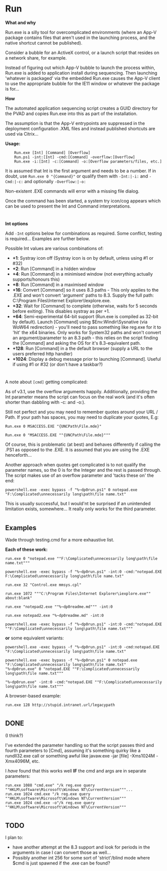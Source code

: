 # Run

**What and why**

Run.exe is a silly tool for overcomplicated environments (where an App-V package contains files that aren't used in the launching process, and the native shortcut cannot be published).

Consider a bubble for an ActiveX control, or a launch script that resides on a network share, for example.

Instead of figuring out which App-V bubble to launch the process within, Run.exe is added to application install during sequencing.  Then launching 'whatever is packaged' via the embedded Run.exe causes the App-V client to use the appropriate bubble for the IE11 window or whatever the package is for...

**How**

The automated application sequencing script creates a GUID directory for the PVAD and copies Run.exe into this as part of the installation.

The assumption is that the App-V entrypoints are suppressed in the deployment configuration .XML files and instead published shortcuts are used via Citrix...

**Usage:**
```
    Run.exe [Int] [Command] [Overflow]
    Run.ps1 -int:[Int] -cmd:[Command] -overflow:[Overflow]
    Run.exe -i:[Int] -c:[Command] -o:[Overflow parameters/files, etc.]
```
It is assumed that Int is the first argument and needs to be a number.  If in doubt, use ```Run.exe 0 "{Command}"``` or qualify them with ```-Int:|-i:``` and ````-Cmd:|-c:```` and optionally ````-Overflow:|-o:````

Non-existent .EXE commands will error with a missing file dialog.

Once the command has been started, a system try icon/cog appears which can be used to present the Int and Command interpretations.

# 

**Int options**

Add ```-Int``` options below for combinations as required.  Some conflict, testing is required...  Examples are further below.

Possible Int values are various combinations of:
 - **+1**: Systray icon off (Systray icon is on by default, unless using #1 or #32)
 - **+2**: Run [Command] in a hidden window
 - **+4**: Run [Command] in a minimised window (not everything actually supports/honours this)
 - **+8**: Run [Command] in a maximised window
 - **+16**: Convert [Command] so it uses 8.3 paths - This only applies to the .EXE and won't convert 'argument' paths to 8.3.  Supply the full path: C:\Program Files\Internet Explorer\Iexplore.exe.
 - **+32**: Wait for [Command] to complete (otherwise, waits for 5 seconds before exiting).  This disables systray as per +1.
 - **+64**: Semi-experimental 64-bit support (Run.exe is compiled as 32-bit by default). Launch [Command] using $Env:Windir\Sysnative (via WoW64 redirection) - you'll need to pass something like reg.exe for it to 'hit' the x64 binaries.  Only works for System32 paths and won't convert an argument/parameter to an 8.3 path - this relies on the script finding the [Command] and asking the OS for it's 8.3-equivalent path.
 - **+128**: Run [Command] in a the default browser (supply a URL to the users preferred http handler)
 - **+1024**: Display a debug message prior to launching [Command].  Useful if using #1 or #32 (or don't have a taskbar?)

#

A note about ```[cmd]``` getting complicated:

As of v3.1, use the overflow arguments happily. Additionally, providing the Int parameter means the script can focus on the real work (and it's often shorter than dabbling with -c: and -o:).

Still not perfect and you may need to remember quotes around your URL / Path. If your path has spaces, you may need to duplicate your quotes, E.g:
```
Run.exe 0 MSACCESS.EXE "{UNCPath\File.mde}"

Run.exe 0 "MSACCESS.EXE ""{UNCPath\File.mde}"""
```
Of course, this is problematic (at best) and behaves differently if calling the .PS1 as opposed to the .EXE.  It is assumed that you are using the .EXE henceforth...

Another approach when quotes get complicated is to not qualify the parameter names, so the 0 is for the Integer and the rest is passed through.  The script makes use of an overflow parameter and 'tacks these on' the end:
```
powershell.exe -exec bypass -f "%~dp0run.ps1" 0 notepad.exe "F:\Complicated\unnecessarily long\path\file name.txt"
```
This is usually successful, but I would'nt be surprised if an unintended limitation exists, somewhere...  It really only works for the third parameter.

#

## Examples

Wade through testing.cmd for a more exhaustive list.

**Each of these work:**
```
run.exe 0 "notepad.exe ""F:\Complicated\unnecessarily long\path\file name.txt"""

powershell.exe -exec bypass -f "%~dp0run.ps1" -int:0 -cmd:"notepad.EXE F:\Complicated\unnecessarily long\path\file name.txt"

run.exe 32 "Control.exe mmsys.cpl"

run.exe 1072 """C:\Program Files\Internet Explorer\iexplore.exe"" about:blank"

run.exe "notepad2.exe ""%~dp0readme.md""" -int:0

run.exe notepad2.exe "%~dp0readme.md" -int:0

powershell.exe -exec bypass -f "%~dp0run.ps1" -int:0 -cmd:"notepad.EXE ""F:\Complicated\unnecessarily long\path\file name.txt"""
```
**or** some equivalent variants:
```
powershell.exe -exec bypass -f "%~dp0run.ps1" -int:0 -cmd:notepad.EXE "F:\Complicated\unnecessarily long\path\file name.txt"

powershell.exe -exec bypass -f "%~dp0run.ps1" 0 notepad.exe "F:\Complicated\unnecessarily long\path\file name.txt"
"%~dp0run.exe" 0 "notepad.EXE ""F:\Complicated\unnecessarily long\path\file name.txt"""

"%~dp0run.exe" -int:0 -cmd:"notepad.EXE ""F:\Complicated\unnecessarily long\path\file name.txt"""
```
A browser-based example:
```
run.exe 128 http://stupid.intranet.url/legacypath
```
#
## DONE 
(I think?)

I've extended the parameter handling so that the script passes third and fourth parameters to [Cmd], assuming it's something quirky like a rundll32.exe call or something awful like javaw.exe -jar [file] -Xms1024M -Xmx4096M, etc.

I _have_ found that this works well **IF** the cmd and args are in separate parameters: 
  ```
  run.exe 1088 "cmd.exe" "/k reg.exe query ""HKLM\software\Microsoft\Windows NT\CurrentVersion"""...
  run.exe 1024 cmd.exe "/k reg.exe query ""HKLM\software\Microsoft\Windows NT\CurrentVersion"""
  run.exe 1024 cmd.exe -o"/k reg.exe query ""HKLM\software\Microsoft\Windows NT\CurrentVersion"""
  ```
#
## TODO
I plan to: 

* have another attempt at the 8.3 support and look for periods in the arguments in case I can convert those as well...
* Possibly another int 256 for some sort of 'strict'/blind mode where $cmd is just spawned if the .exe can be found?
